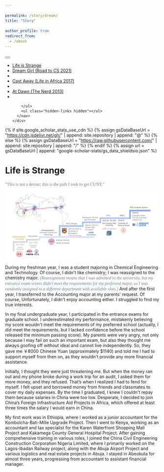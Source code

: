 ```yaml
---

permalink: /story/dream/
title: "Story"

author_profile: true
redirect_from: 
  - /about
---
```

<div class="masthead">
  <div class="masthead__inner-wrap">
    <div class="masthead__menu">
      <nav id="site-nav" class="greedy-nav">
        <button><div class="navicon"></div></button>
        <ul class="visible-links">
          <li class="masthead__menu-item masthead__menu-item--lg masthead__menu-home-item"><a href="https://chufeng-jiang.github.io/story/">Life is Strange</a></li>
			<li class="masthead__menu-item"><a href="https://chufeng-jiang.github.io/story/dream">Dream Girl (Road to CS 2021)</a></li>
			<li class="masthead__menu-item"><a href="{{ domain }}{{ link.url }}"></a></li>
	        <li class="masthead__menu-item"><a href="https://chufeng-jiang.github.io/story/africa">Cast Away (Life in Africa 2017)</a></li>
			<li class="masthead__menu-item"><a href="{{ domain }}{{ link.url }}"></a></li>
	        <li class="masthead__menu-item"><a href="https://chufeng-jiang.github.io/story/nerd">At Dawn (The Nerd 2013)</a></li>
			<li class="masthead__menu-item"><a href="{{ domain }}{{ link.url }}"></a></li>


		</ul>
	    <ul class="hidden-links hidden"></ul>
	  </nav>
	</div>
  </div>
</div>

{% if site.google_scholar_stats_use_cdn %}
{% assign gsDataBaseUrl = "https://cdn.jsdelivr.net/gh/" | append: site.repository | append: "@" %}
{% else %}
{% assign gsDataBaseUrl = "https://raw.githubusercontent.com/" | append: site.repository | append: "/" %}
{% endif %}
{% assign url = gsDataBaseUrl | append: "google-scholar-stats/gs_data_shieldsio.json" %}

<span class='anchor' id='about-me'></span>



# Life is Strange

<span style="font-family: Century Schoolbook;color:rgb(112,128,144);">"This is not a detour; this is the path I took to get CUNY."</span>

![ ](assets/pathCS.png)

During my freshman year, I was a student majoring in Chemical Engineering and Technology. Of course, I didn't like chemistry; I was reassigned to the chemistry major. <span style="font-family: Century Schoolbook;color:rgb(112,128,144);"><i>(Reassignment means that I was admitted to the university, but my entrance exam scores didn't meet the requirements for my preferred major, so I was randomly assigned to a different department with available slots.)</i></span> And after the first year, I transferred to the Accounting major at my parents' request. Of course, Unfortunately, I didn't enjoy accounting either. I struggled to find my true interests.

In my final undergraduate year, I participated in the entrance exams for graduate school. I underestimated my performance, mistakenly believing my score wouldn't meet the requirements of my preferred school (actually, I did meet the requirements, but I lacked confidence before the school released the minimum passing score). My parents were very angry,  not only because I may fail on such an important exam, but also they thought me always goofing off without ideal and cannot live independently. So, they gave me ￥8000 Chinese Yuan (approximately $1140) and told me I had to support myself from then on, as they wouldn't provide any more financial assistance.

Initially, I thought they were just threatening me. But when the money ran out and my phone broke during a work trip for an audit, I asked them for more money, and they refused. That’s when I realized I had to fend for myself. I felt upset and borrowed money from friends and classmates to cover my daily expenses. By the time I graduated, I knew I couldn't repay them because salaries in China were too low. Desperate, I decided to join China’s Foreign Infrastructure Aid Projects in Africa, which offered at least three times the salary I would earn in China.

My first work was in Ethiopia, where I worked as a junior accountant for the Kombolcha-Bati-Mille Upgrade Project. Then I went to Kenya, working as an accountant and tax specialist for the Karen Waterfront Shopping Mall Project and Kakamega County General Hospital Project. After gaining comprehensive training in various roles, I joined the China Civil Engineering Construction Corporation Nigeria Limited, where I primarily worked on the Lagos-Ibadan Railway project, along with the Abuja Airport Project and various logistics and real estate projects in Abuja. I stayed in Abeokuta for almost three years, progressing from accountant to assistant financial manager.

